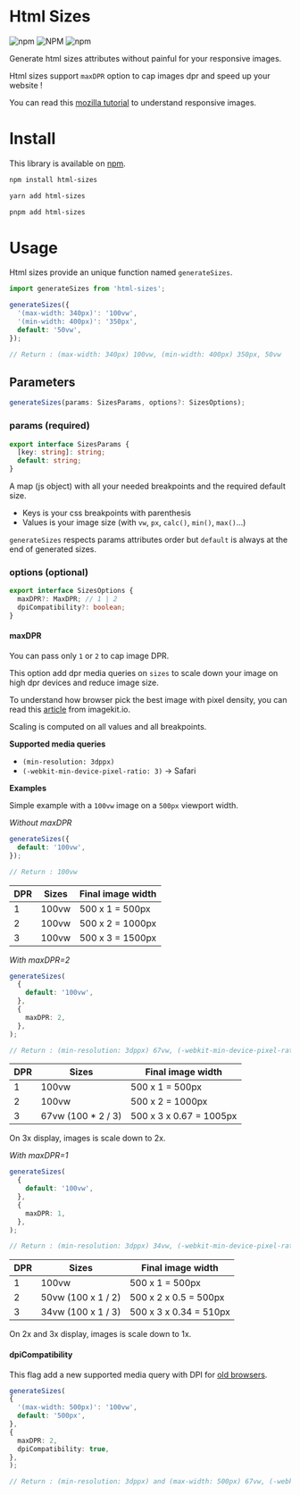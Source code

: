 # Html Sizes

![npm](https://img.shields.io/npm/v/html-sizes?style=flat-square)
![NPM](https://img.shields.io/npm/l/html-sizes?style=flat-square)
![npm](https://img.shields.io/npm/dm/html-sizes?style=flat-square)

Generate html sizes attributes without painful for your responsive images.

Html sizes support `maxDPR` option to cap images dpr and speed up your website !

You can read this [mozilla tutorial](https://developer.mozilla.org/en-US/docs/Learn/HTML/Multimedia_and_embedding/Responsive_images) to understand responsive images.

# Install

This library is available on [npm](https://www.npmjs.com/package/html-sizes).

```sh
npm install html-sizes

yarn add html-sizes

pnpm add html-sizes
```

# Usage

Html sizes provide an unique function named `generateSizes`.

```ts
import generateSizes from 'html-sizes';

generateSizes({
  '(max-width: 340px)': '100vw',
  '(min-width: 400px)': '350px',
  default: '50vw',
});

// Return : (max-width: 340px) 100vw, (min-width: 400px) 350px, 50vw
```

## Parameters

```ts
generateSizes(params: SizesParams, options?: SizesOptions);
```

### params (required)

```ts
export interface SizesParams {
  [key: string]: string;
  default: string;
}
```

A map (js object) with all your needed breakpoints and the required default size.

- Keys is your css breakpoints with parenthesis
- Values is your image size (with `vw`, `px`, `calc()`, `min()`, `max()`...)

`generateSizes` respects params attributes order but `default` is always at the end of generated sizes.

### options (optional)

```ts
export interface SizesOptions {
  maxDPR?: MaxDPR; // 1 | 2
  dpiCompatibility?: boolean;
}
```

#### maxDPR

You can pass only `1` or `2` to cap image DPR.

This option add dpr media queries on `sizes` to scale down your image on high dpr devices and reduce image size.

To understand how browser pick the best image with pixel density, you can read this [article](https://imagekit.io/responsive-images/#using-width-descriptor) from imagekit.io.

Scaling is computed on all values and all breakpoints.

**Supported media queries**

- `(min-resolution: 3dppx)`
- `(-webkit-min-device-pixel-ratio: 3)` -> Safari

**Examples**

Simple example with a `100vw` image on a `500px` viewport width.

_Without maxDPR_

```ts
generateSizes({
  default: '100vw',
});

// Return : 100vw
```

| DPR | Sizes | Final image width |
| --- | ----- | ----------------- |
| 1   | 100vw | 500 x 1 = 500px   |
| 2   | 100vw | 500 x 2 = 1000px  |
| 3   | 100vw | 500 x 3 = 1500px  |

_With maxDPR=2_

```ts
generateSizes(
  {
    default: '100vw',
  },
  {
    maxDPR: 2,
  },
);

// Return : (min-resolution: 3dppx) 67vw, (-webkit-min-device-pixel-ratio: 3) 67vw, 100vw
```

| DPR | Sizes               | Final image width       |
| --- | ------------------- | ----------------------- |
| 1   | 100vw               | 500 x 1 = 500px         |
| 2   | 100vw               | 500 x 2 = 1000px        |
| 3   | 67vw (100 \* 2 / 3) | 500 x 3 x 0.67 = 1005px |

On 3x display, images is scale down to 2x.

_With maxDPR=1_

```ts
generateSizes(
  {
    default: '100vw',
  },
  {
    maxDPR: 1,
  },
);

// Return : (min-resolution: 3dppx) 34vw, (-webkit-min-device-pixel-ratio: 3) 34vw, (min-resolution: 2dppx) 50vw, (-webkit-min-device-pixel-ratio: 2) 50vw, 100vw
```

| DPR | Sizes              | Final image width      |
| --- | ------------------ | ---------------------- |
| 1   | 100vw              | 500 x 1 = 500px        |
| 2   | 50vw (100 x 1 / 2) | 500 x 2 x 0.5 = 500px  |
| 3   | 34vw (100 x 1 / 3) | 500 x 3 x 0.34 = 510px |

On 2x and 3x display, images is scale down to 1x.

#### dpiCompatibility

This flag add a new supported media query with DPI for [old browsers](https://caniuse.com/css-media-resolution).

```ts
generateSizes(
{
  '(max-width: 500px)': '100vw',
  default: '500px',
},
{
  maxDPR: 2,
  dpiCompatibility: true,
},
);

// Return : (min-resolution: 3dppx) and (max-width: 500px) 67vw, (-webkit-min-device-pixel-ratio: 3) and (max-width: 500px) 67vw, (min-resolution: 288dpi) and (max-width: 500px) 67vw, (max-width: 500px) 100vw, (min-resolution: 3dppx) 334px, (-webkit-min-device-pixel-ratio: 3) 334px, (min-resolution: 288dpi) 334px, 500px
```

